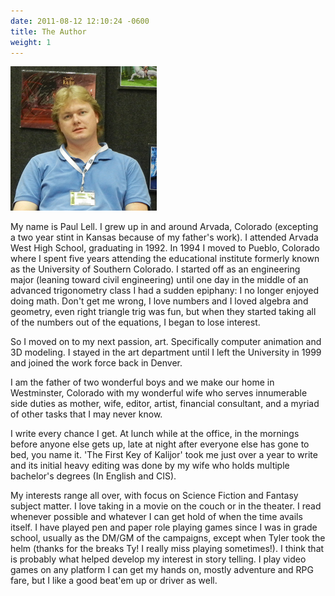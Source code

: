 ```yaml
---
date: 2011-08-12 12:10:24 -0600
title: The Author
weight: 1
---
```


![Paul Lell - GenCon Indy 2011](/images/paul-gencon-2011.png?classes=a-right)

My name is Paul Lell. I grew up in and around Arvada, Colorado (excepting a two
year stint in Kansas because of my father's work). I attended Arvada West High
School, graduating in 1992. In 1994 I moved to Pueblo, Colorado where I spent
five years attending the educational institute formerly known as the University
of Southern Colorado. I started off as an engineering major (leaning toward
civil engineering) until one day in the middle of an advanced trigonometry class
I had a sudden epiphany: I no longer enjoyed doing math. Don't get me wrong, I
love numbers and I loved algebra and geometry, even right triangle trig was fun,
but when they started taking all of the numbers out of the equations, I began to
lose interest.

So I moved on to my next passion, art. Specifically computer animation and 3D
modeling. I stayed in the art department until I left the University in 1999 and
joined the work force back in Denver.

I am the father of two wonderful boys and we make our home in Westminster,
Colorado with my wonderful wife who serves innumerable side duties as mother,
wife, editor, artist, financial consultant, and a myriad of other tasks that I
may never know.

I write every chance I get. At lunch while at the office, in the mornings before
anyone else gets up, late at night after everyone else has gone to bed, you name
it. 'The First Key of Kalijor' took me just over a year to write and its initial
heavy editing was done by my wife who holds multiple bachelor's degrees (In
English and CIS).

My interests range all over, with focus on Science Fiction and Fantasy subject
matter. I love taking in a movie on the couch or in the theater. I read whenever
possible and whatever I can get hold of when the time avails itself. I have
played pen and paper role playing games since I was in grade school, usually as
the DM/GM of the campaigns, except when Tyler took the helm (thanks for the
breaks Ty! I really miss playing sometimes!). I think that is probably what
helped develop my interest in story telling. I play video games on any platform
I can get my hands on, mostly adventure and RPG fare, but I like a good beat'em
up or driver as well.
